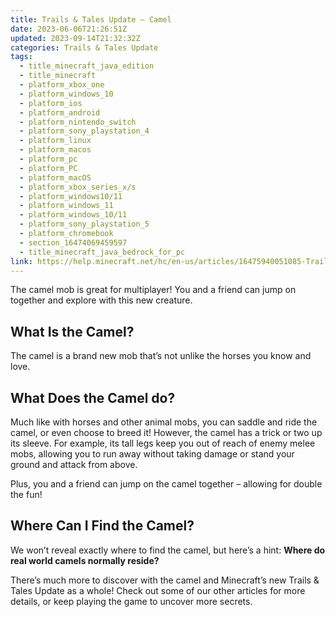```yaml
---
title: Trails & Tales Update – Camel
date: 2023-06-06T21:26:51Z
updated: 2023-09-14T21:32:32Z
categories: Trails & Tales Update
tags:
  - title_minecraft_java_edition
  - title_minecraft
  - platform_xbox_one
  - platform_windows_10
  - platform_ios
  - platform_android
  - platform_nintendo_switch
  - platform_sony_playstation_4
  - platform_linux
  - platform_macos
  - platform_pc
  - platform_PC
  - platform_macOS
  - platform_xbox_series_x/s
  - platform_windows10/11
  - platform_windows_11
  - platform_windows_10/11
  - platform_sony_playstation_5
  - platform_chromebook
  - section_16474069459597
  - title_minecraft_java_bedrock_for_pc
link: https://help.minecraft.net/hc/en-us/articles/16475940051085-Trails-Tales-Update-Camel
---
```


The camel mob is great for multiplayer! You and a friend can jump on together and explore with this new creature.

## What Is the Camel?

The camel is a brand new mob that’s not unlike the horses you know and love.

## What Does the Camel do?

Much like with horses and other animal mobs, you can saddle and ride the camel, or even choose to breed it! However, the camel has a trick or two up its sleeve. For example, its tall legs keep you out of reach of enemy melee mobs, allowing you to run away without taking damage or stand your ground and attack from above.

Plus, you and a friend can jump on the camel together – allowing for double the fun!

## Where Can I Find the Camel?

We won’t reveal exactly where to find the camel, but here’s a hint: **Where do real world camels normally reside?**

There’s much more to discover with the camel and Minecraft’s new Trails & Tales Update as a whole! Check out some of our other articles for more details, or keep playing the game to uncover more secrets.
